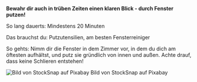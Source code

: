 **Bewahr dir auch in trüben Zeiten einen klaren Blick - durch Fenster putzen!** 

So lang dauerts: Mindestens 20 Minuten

Das brauchst du: Putzutensilien, am besten Fensterreiniger

So gehts: Nimm dir die Fenster in dem Zimmer vor, in dem du dich am öftesten aufhältst, und putz sie gründlich von innen und außen. Achte drauf, dass keine Schlieren entstehen!

![Bild von StockSnap auf Pixabay](https://cdn.pixabay.com/photo/2017/08/01/09/34/white-2563976_1280.jpg)
Bild von StockSnap auf Pixabay
